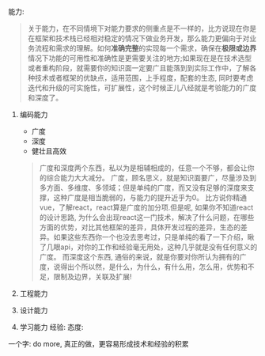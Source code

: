 能力:
> 关于能力，在不同情境下对能力要求的侧重点是不一样的，比方说现在你是在框架和技术栈已经相对稳定的情况下做业务开发，那么能力更偏向于对业务流程和需求的理解。如何**准确完整**的实现每一个需求，确保在**极限或边界**情况下功能的可用性和准确性是更需要关注的地方;如果现在是在技术选型或者重构阶段，就需要你的知识面一定要广且能落到到实际工作中，了解各种技术或者框架的优缺点，适用范围，上手程度，配套的生态, 同时要考虑迭代和升级的可实施性，可扩展性，这个时候正儿八经就是考验能力的广度和深度了。
1. 编码能力
    * 广度
    * 深度    
    * 健壮且高效    
    > 广度和深度两个东西，私以为是相辅相成的，任意一个不够，都会让你的综合能力大大减分。 广度，顾名思义，就是知识面要广，尽量涉及到多方面、多维度、多领域；但是单纯的广度，而又没有足够的深度来支撑，这种广度是相当脆弱的，与能力的提升近乎为0。 比方说你精通vue，了解react，react算是广度的加分项.但是呢, 如果你不知道react的设计思路, 为什么会出现react这一门技术，解决了什么问题，在哪些方面的优势，对比其他框架的差异，具体开发过程的差异，生态的差异。如果这些东西你一个也没去思考过，只是单纯的看了一下介绍，瞅了几眼api，对你的工作和经验毫无用处，这种几乎就是没有任何意义的广度。 而深度这个东西, 通俗的来说，就是你要对你所认为拥有的广度，说得出个所以然，是什么，为什么，有什么用，怎么用，优势和不足，限制及边界，关联及扩展!
    > 

    
2. 工程能力
3. 设计能力
4. 学习能力
经验:
态度:

一个字: do more, 真正的做，更容易形成技术和经验的积累